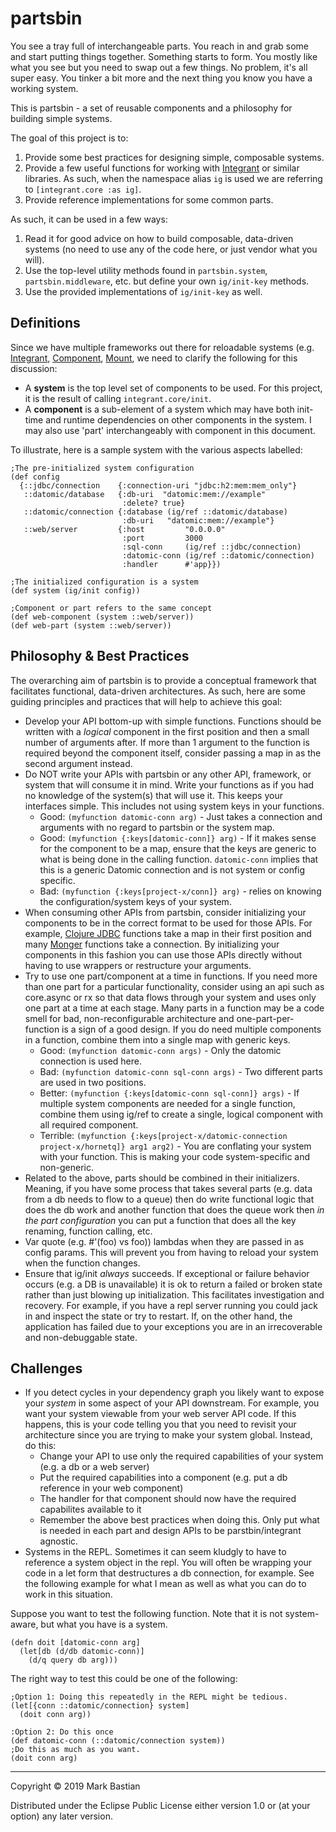 # partsbin

You see a tray full of interchangeable parts. You reach in and grab some and start putting things together. Something starts to form. You mostly like what you see but you need to swap out a few things. No problem, it's all super easy. You tinker a bit more and the next thing you know you have a working system.

This is partsbin - a set of reusable components and a philosophy for building simple systems.

The goal of this project is to:

1. Provide some best practices for designing simple, composable systems.
1. Provide a few useful functions for working with [Integrant](https://github.com/weavejester/integrant) or similar libraries. As such, when the namespace alias `ig` is used we are referring to `[integrant.core :as ig]`.
1. Provide reference implementations for some common parts.

As such, it can be used in a few ways:

1. Read it for good advice on how to build composable, data-driven systems (no need to use any of the code here, or just vendor what you will).
1. Use the top-level utility methods found in `partsbin.system`, `partsbin.middleware`, etc. but define your own `ig/init-key` methods.
1. Use the provided implementations of `ig/init-key` as well.

## Definitions

Since we have multiple frameworks out there for reloadable systems (e.g. [Integrant](https://github.com/weavejester/integrant), [Component](https://github.com/stuartsierra/component), [Mount](https://github.com/tolitius/mount), we need to clarify the following for this discussion:

* A **system** is the top level set of components to be used. For this project, it is the result of calling `integrant.core/init`.
* A **component** is a sub-element of a system which may have both init-time and runtime dependencies on other components in the system. I may also use 'part' interchangeably with component in this document.


To illustrate, here is a sample system with the various aspects labelled:
``` 
;The pre-initialized system configuration
(def config
  {::jdbc/connection    {:connection-uri "jdbc:h2:mem:mem_only"}
   ::datomic/database   {:db-uri  "datomic:mem://example"
                         :delete? true}
   ::datomic/connection {:database (ig/ref ::datomic/database)
                         :db-uri   "datomic:mem://example"}
   ::web/server         {:host         "0.0.0.0"
                         :port         3000
                         :sql-conn     (ig/ref ::jdbc/connection)
                         :datomic-conn (ig/ref ::datomic/connection)
                         :handler      #'app}})

;The initialized configuration is a system
(def system (ig/init config))

;Component or part refers to the same concept
(def web-component (system ::web/server))
(def web-part (system ::web/server))
```

## Philosophy & Best Practices

The overarching aim of partsbin is to provide a conceptual framework that facilitates functional, data-driven architectures. As such, here are some guiding principles and practices that will help to achieve this goal:

* Develop your API bottom-up with simple functions. Functions should be written with a _logical_ component in the first position and then a small number of arguments after. If more than 1 argument to the function is required beyond the component itself, consider passing a map in as the second argument instead.
* Do NOT write your APIs with partsbin or any other API, framework, or system that will consume it in mind. Write your functions as if you had no knowledge of the system(s) that will use it. This keeps your interfaces simple. This includes not using system keys in your functions.
  * Good: `(myfunction datomic-conn arg)` - Just takes a connection and arguments with no regard to partsbin or the system map.
  * Good: `(myfunction {:keys[datomic-conn]} arg)` - If it makes sense for the component to be a map, ensure that the keys are generic to what is being done in the calling function. `datomic-conn` implies that this is a generic Datomic connection and is not system or config specific.
  * Bad: `(myfunction {:keys[project-x/conn]} arg)` - relies on knowing the configuration/system keys of your system.
* When consuming other APIs from partsbin, consider initializing your components to be in the correct format to be used for those APIs. For example, [Clojure JDBC](http://clojure.github.io/java.jdbc/#clojure.java.jdbc) functions take a map in their first position and many [Monger](http://reference.clojuremongodb.info/) functions take a connection. By initializing your components in this fashion you can use those APIs directly without having to use wrappers or restructure your arguments.
* Try to use one part/component at a time in functions. If you need more than one part for a particular functionality, consider using an api such as core.async or rx so that data flows through your system and uses only one part at a time at each stage. Many parts in a function may be a code smell for bad, non-reconfigurable architecture and one-part-per-function is a sign of a good design. If you do need multiple components in a function, combine them into a single map with generic keys.
  * Good: `(myfunction datomic-conn args)` - Only the datomic connection is used here.
  * Bad: `(myfunction datomic-conn sql-conn args)` - Two different parts are used in two positions.
  * Better: `(myfunction {:keys[datomic-conn sql-conn]} args)` - If multiple system components are needed for a single function, combine them using ig/ref to create a single, logical component with all required component.
  * Terrible: `(myfunction {:keys[project-x/datomic-connection project-x/hornetq]} arg1 arg2)` - You are conflating your system with your function. This is making your code system-specific and non-generic.
* Related to the above, parts should be combined in their initializers. Meaning, if you have some process that takes several parts (e.g. data from a db needs to flow to a queue) then do write functional logic that does the db work and another function that does the queue work then _in the part configuration_ you can put a function that does all the key renaming, function calling, etc.
* Var quote (e.g. #'(foo) vs foo)) lambdas when they are passed in as config params. This will prevent you from having to reload your system when the function changes.
* Ensure that ig/init *always* succeeds. If exceptional or failure behavior occurs (e.g. a DB is unavailable) it is ok to return a failed or broken state rather than just blowing up initialization. This facilitates investigation and recovery. For example, if you have a repl server running you could jack in and inspect the state or try to restart. If, on the other hand, the application has failed due to your exceptions you are in an irrecoverable and non-debuggable state.

## Challenges

* If you detect cycles in your dependency graph you likely want to expose your _system_ in some aspect of your API downstream. For example, you want your system viewable from your web server API code. If this happens, this is your code telling you that you need to revisit your architecture since you are trying to make your system global. Instead, do this:
  * Change your API to use only the required capabilities of your system (e.g. a db or a web server) 
  * Put the required capabilities into a component (e.g. put a db reference in your web component)
  * The handler for that component should now have the required capabilites available to it
  * Remember the above best practices when doing this. Only put what is needed in each part and design APIs to be parstbin/integrant agnostic.
* Systems in the REPL. Sometimes it can seem kludgly to have to reference a system object in the repl. You will often be wrapping your code in a let form that destructures a db connection, for example. See the following example for what I mean as well as what you can do to work in this situation.

Suppose you want to test the following function. Note that it is not system-aware, but what you have is a system.
```
(defn doit [datomic-conn arg]
  (let[db (d/db datomic-conn)]
    (d/q query db arg)))
```

The right way to test this could be one of the following:
```
;Option 1: Doing this repeatedly in the REPL might be tedious.
(let[{conn ::datomic/connection} system]
  (doit conn arg))

:Option 2: Do this once
(def datomic-conn (::datomic/connection system))
;Do this as much as you want.
(doit conn arg)
```

<hr/>

Copyright © 2019 Mark Bastian

Distributed under the Eclipse Public License either version 1.0 or (at
your option) any later version.
